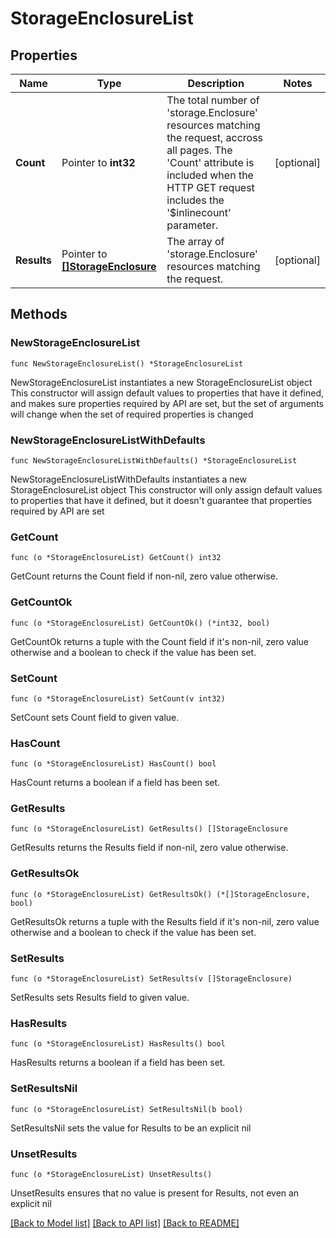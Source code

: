 # StorageEnclosureList

## Properties

Name | Type | Description | Notes
------------ | ------------- | ------------- | -------------
**Count** | Pointer to **int32** | The total number of &#39;storage.Enclosure&#39; resources matching the request, accross all pages. The &#39;Count&#39; attribute is included when the HTTP GET request includes the &#39;$inlinecount&#39; parameter. | [optional] 
**Results** | Pointer to [**[]StorageEnclosure**](StorageEnclosure.md) | The array of &#39;storage.Enclosure&#39; resources matching the request. | [optional] 

## Methods

### NewStorageEnclosureList

`func NewStorageEnclosureList() *StorageEnclosureList`

NewStorageEnclosureList instantiates a new StorageEnclosureList object
This constructor will assign default values to properties that have it defined,
and makes sure properties required by API are set, but the set of arguments
will change when the set of required properties is changed

### NewStorageEnclosureListWithDefaults

`func NewStorageEnclosureListWithDefaults() *StorageEnclosureList`

NewStorageEnclosureListWithDefaults instantiates a new StorageEnclosureList object
This constructor will only assign default values to properties that have it defined,
but it doesn't guarantee that properties required by API are set

### GetCount

`func (o *StorageEnclosureList) GetCount() int32`

GetCount returns the Count field if non-nil, zero value otherwise.

### GetCountOk

`func (o *StorageEnclosureList) GetCountOk() (*int32, bool)`

GetCountOk returns a tuple with the Count field if it's non-nil, zero value otherwise
and a boolean to check if the value has been set.

### SetCount

`func (o *StorageEnclosureList) SetCount(v int32)`

SetCount sets Count field to given value.

### HasCount

`func (o *StorageEnclosureList) HasCount() bool`

HasCount returns a boolean if a field has been set.

### GetResults

`func (o *StorageEnclosureList) GetResults() []StorageEnclosure`

GetResults returns the Results field if non-nil, zero value otherwise.

### GetResultsOk

`func (o *StorageEnclosureList) GetResultsOk() (*[]StorageEnclosure, bool)`

GetResultsOk returns a tuple with the Results field if it's non-nil, zero value otherwise
and a boolean to check if the value has been set.

### SetResults

`func (o *StorageEnclosureList) SetResults(v []StorageEnclosure)`

SetResults sets Results field to given value.

### HasResults

`func (o *StorageEnclosureList) HasResults() bool`

HasResults returns a boolean if a field has been set.

### SetResultsNil

`func (o *StorageEnclosureList) SetResultsNil(b bool)`

 SetResultsNil sets the value for Results to be an explicit nil

### UnsetResults
`func (o *StorageEnclosureList) UnsetResults()`

UnsetResults ensures that no value is present for Results, not even an explicit nil

[[Back to Model list]](../README.md#documentation-for-models) [[Back to API list]](../README.md#documentation-for-api-endpoints) [[Back to README]](../README.md)


